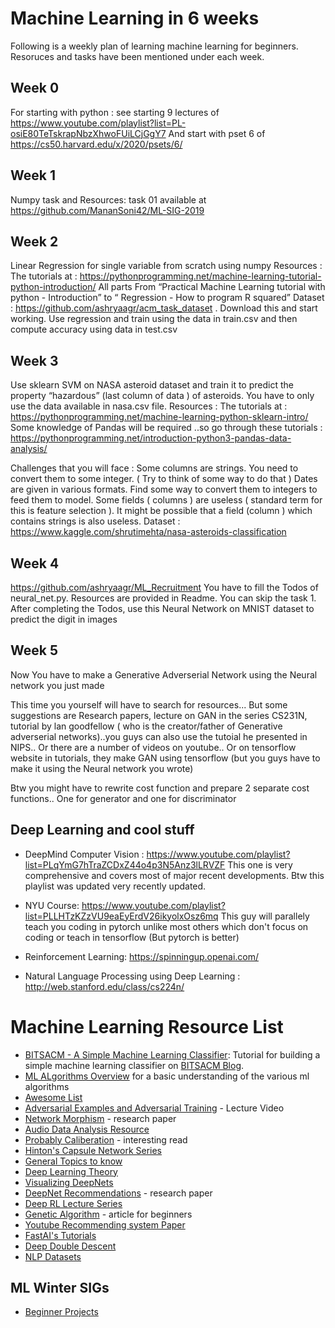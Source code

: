 # Machine Learning in 6 weeks
Following is a weekly plan of learning machine learning for beginners. Resoruces and tasks have been mentioned under each week.

## Week 0
For starting with python : see starting 9 lectures of https://www.youtube.com/playlist?list=PL-osiE80TeTskrapNbzXhwoFUiLCjGgY7
And start with pset 6 of https://cs50.harvard.edu/x/2020/psets/6/

## Week 1
Numpy task and Resources: task 01 available at https://github.com/MananSoni42/ML-SIG-2019

## Week 2
Linear Regression for single variable from scratch using numpy 
Resources : 
The tutorials at : https://pythonprogramming.net/machine-learning-tutorial-python-introduction/
All parts From “Practical Machine Learning tutorial with python - Introduction” to 
“ Regression - How to program R squared”
Dataset : https://github.com/ashryaagr/acm_task_dataset . Download this and start working. Use regression and train using the data in train.csv and then compute accuracy using data in test.csv

## Week 3
Use sklearn SVM on NASA asteroid dataset and train it to predict the property “hazardous” (last column of data ) of asteroids. You have to only use the data available in nasa.csv file.
Resources :
The tutorials at : https://pythonprogramming.net/machine-learning-python-sklearn-intro/
Some knowledge of Pandas will be required ..so go through these tutorials : 
https://pythonprogramming.net/introduction-python3-pandas-data-analysis/

Challenges that you will face :
Some columns are strings. You need to convert them to some integer. ( Try to think of some way to do that )
Dates are given in various formats. Find some way to convert them to integers to feed them to model.
Some fields ( columns ) are useless ( standard term for this is feature selection ). It might be possible that a field (column ) which contains strings is also useless.
Dataset : https://www.kaggle.com/shrutimehta/nasa-asteroids-classification

## Week 4
https://github.com/ashryaagr/ML_Recruitment
You have to fill the Todos of neural_net.py. Resources are provided in Readme. You can skip the task 1.
After completing the Todos, use this Neural Network on MNIST dataset to predict the digit in images

## Week 5
Now You have to make a Generative Adverserial Network using the Neural network you just made

This time you yourself will have to search for resources... But some suggestions are Research papers, lecture on GAN in the series CS231N, tutorial by lan goodfellow ( who is the creator/father of Generative adverserial networks)..you guys can also use the tutoial he presented in NIPS.. Or there are a number of videos on youtube.. Or on tensorflow website in tutorials, they make GAN using tensorflow (but you guys have to make it using the Neural network you wrote)

Btw you might have to rewrite cost function and prepare 2 separate cost functions.. One for generator and one for discriminator

## Deep Learning and cool stuff
- DeepMind Computer Vision : https://www.youtube.com/playlist?list=PLqYmG7hTraZCDxZ44o4p3N5Anz3lLRVZF
This one is very comprehensive and covers most of major recent developments. Btw this playlist was updated very recently updated.

- NYU Course: https://www.youtube.com/playlist?list=PLLHTzKZzVU9eaEyErdV26ikyolxOsz6mq
This guy will parallely teach you coding in pytorch unlike most others which don't focus on coding or teach in tensorflow (But pytorch is better)

- Reinforcement Learning: https://spinningup.openai.com/

- Natural Language Processing using Deep Learning : http://web.stanford.edu/class/cs224n/

# Machine Learning Resource List

- [BITSACM - A Simple Machine Learning Classifier](https://blog.bitsacm.in/a-simple-machine-learning-classifier/): Tutorial for building a simple machine learning classifier on [BITSACM Blog](https://blog.bitsacm.in).
- [ML ALgorithms Overview](https://machinelearningmastery.com/a-tour-of-machine-learning-algorithms/) for a basic understanding of the various ml algorithms
- [Awesome List](https://github.com/ChristosChristofidis/awesome-deep-learning)
- [Adversarial Examples and Adversarial Training](https://www.youtube.com/watch?v=CIfsB_EYsVI&feature=youtu.be) - Lecture Video
- [Network Morphism](https://www.microsoft.com/en-us/research/publication/network-morphism/) - research paper
- [Audio Data Analysis Resource](https://www.analyticsvidhya.com/blog/2017/08/audio-voice-processing-deep-learning/)
- [Probably Caliberation](https://scikit-learn.org/stable/modules/calibration.html) - interesting read
- [Hinton's Capsule Network Series](https://medium.com/ai%C2%B3-theory-practice-business/understanding-hintons-capsule-networks-part-i-intuition-b4b559d1159b)
- [General Topics to know](http://www.cs.yale.edu/homes/radev/posts/thingstoknow.txt)
- [Deep Learning Theory](https://stats385.github.io/readings)
- [Visualizing DeepNets](http://yosinski.com/deepvis)
- [DeepNet Recommendations](https://arxiv.org/pdf/1206.5533v2.pdf) - research paper
- [Deep RL Lecture Series](https://sites.google.com/view/deep-rl-bootcamp/lectures)
- [Genetic Algorithm](https://blog.sicara.com/getting-started-genetic-algorithms-python-tutorial-81ffa1dd72f9) - article for beginners
- [Youtube Recommending system Paper](https://dl.acm.org/doi/10.1145/3298689.3346997)
- [FastAI's Tutorials](https://course.fast.ai/)
- [Deep Double Descent](https://openai.com/blog/deep-double-descent/)
- [NLP Datasets](https://datasets.quantumstat.com/)

## ML Winter SIGs
- [Beginner Projects](https://github.com/MananSoni42/ML-SIG-2019/)
